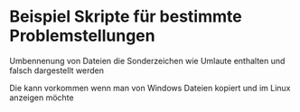 # Beispiel Skripte für bestimmte Problemstellungen


Umbennenung von Dateien die Sonderzeichen wie Umlaute enthalten und falsch dargestellt werden

Die kann vorkommen wenn man von Windows Dateien kopiert und im Linux anzeigen möchte


